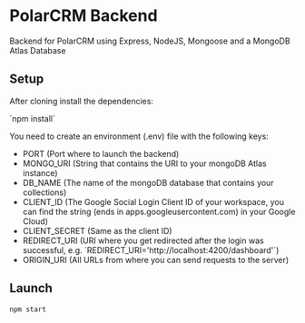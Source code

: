 # PolarCRM Backend
Backend for PolarCRM using Express, NodeJS, Mongoose and a MongoDB Atlas Database

## Setup
After cloning install the dependencies:

´npm install´

You need to create an environment (.env) file with the following keys:
- PORT (Port where to launch the backend)
- MONGO_URI (String that contains the URI to your mongoDB Atlas instance)
- DB_NAME (The name of the mongoDB database that contains your collections)
- CLIENT_ID (The Google Social Login Client ID of your workspace, you can find the string (ends in apps.googleusercontent.com) in your Google Cloud)
- CLIENT_SECRET (Same as the client ID)
- REDIRECT_URI (URI where you get redirected after the login was successful, e.g. ´REDIRECT_URI='http://localhost:4200/dashboard'´)
- ORIGIN_URI (All URLs from where you can send requests to the server)

## Launch

`npm start`

